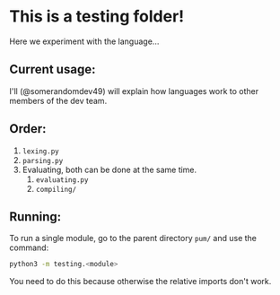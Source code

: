 # This is a testing folder!
Here we experiment with the language...

## Current usage:
I'll (@somerandomdev49) will explain how languages work to other members of the dev team.

## Order:
1. `lexing.py`
2. `parsing.py`
3. Evaluating, both can be done at the same time.
	1. `evaluating.py`
	2. `compiling/`


## Running:
To run a single module, go to the parent directory `pum/` and use the command:
```sh
python3 -m testing.<module>
```
You need to do this because otherwise the relative imports don't work.

